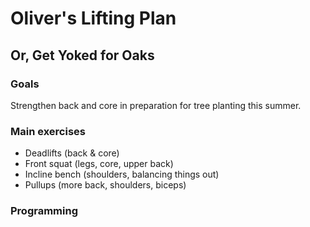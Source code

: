 # Oliver's Lifting Plan
## Or, Get Yoked for Oaks

### Goals
Strengthen back and core in preparation for tree planting this summer.

### Main exercises

  * Deadlifts (back & core)
  * Front squat (legs, core, upper back)
  * Incline bench (shoulders, balancing things out)
  * Pullups (more back, shoulders, biceps)

### Programming


